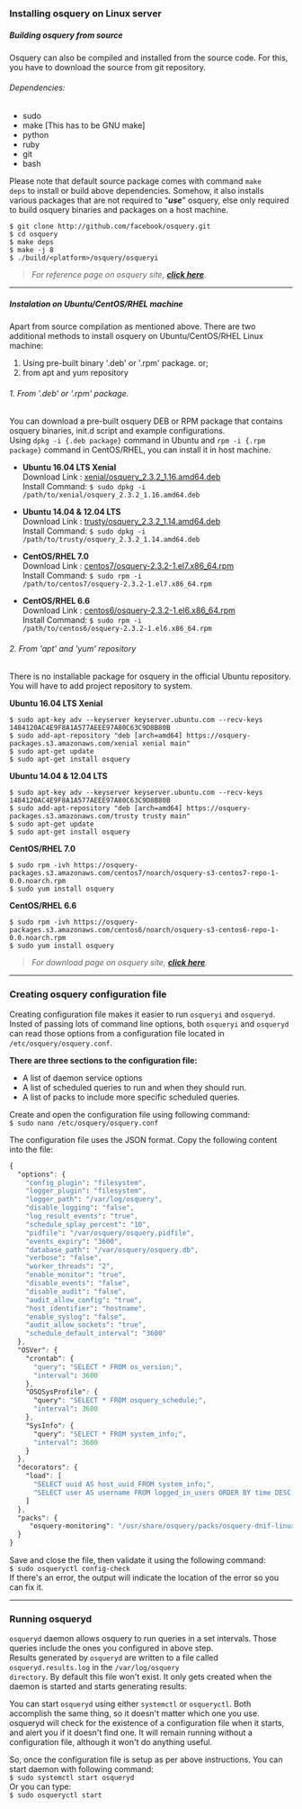 ### Installing osquery on Linux server

##### Building osquery from source
Osquery can also be compiled and installed from the source code. For this, you have to download the source from git repository.

###### Dependencies:
* sudo
* make [This has to be GNU make]
* python
* ruby
* git
* bash

Please note that default source package comes with command <code>make deps</code> to install or build above dependencies. Somehow, it also installs various packages that are not required to "**_use_**" osquery, else only required to build osquery binaries and packages on a host machine.

```
$ git clone http://github.com/facebook/osquery.git  
$ cd osquery  
$ make deps  
$ make -j 8  
$ ./build/<platform>/osquery/osqueryi
```


>_For reference page on osquery site, [**click here**](https://osquery.readthedocs.io/en/latest/development/building/)._

---
##### Instalation on Ubuntu/CentOS/RHEL machine

Apart from source compilation as mentioned above.
There are two additional methods to install osquery on Ubuntu/CentOS/RHEL Linux machine:
1. Using pre-built binary '.deb' or '.rpm' package. or;
2. from apt and yum repository

###### 1. From '.deb' or '.rpm' package.
You can download a pre-built osquery DEB or RPM package that contains osquery binaries, init.d script and example configurations.  
Using <code>dpkg -i {.deb package}</code> command in Ubuntu and <code>rpm -i {.rpm package}</code> command in CentOS/RHEL, you can install it in host machine.

* <b>Ubuntu 16.04 LTS Xenial</b>  
Download Link :  [xenial/osquery_2.3.2_1.16.amd64.deb](https://osquery-packages.s3.amazonaws.com/xenial/osquery_2.3.2_1.16.amd64.deb)  
Install Command:
<code>$ sudo dpkg -i /path/to/xenial/osquery_2.3.2_1.16.amd64.deb</code>  
* <b>Ubuntu 14.04 & 12.04 LTS</b>  
Download Link : [trusty/osquery_2.3.2_1.14.amd64.deb](https://osquery-packages.s3.amazonaws.com/trusty/osquery_2.3.2_1.14.amd64.deb)  
Install Command:
<code>$ sudo dpkg -i /path/to/trusty/osquery_2.3.2_1.14.amd64.deb</code>

* <b>CentOS/RHEL 7.0</b>  
Download Link :  [centos7/osquery-2.3.2-1.el7.x86_64.rpm](centos7/osquery-2.3.2-1.el7.x86_64.rpm)  
Install Command:
<code>$ sudo rpm -i /path/to/centos7/osquery-2.3.2-1.el7.x86_64.rpm</code>  
* <b>CentOS/RHEL 6.6</b>  
Download Link : [centos6/osquery-2.3.2-1.el6.x86_64.rpm](https://osquery-packages.s3.amazonaws.com/centos6/osquery-2.3.2-1.el6.x86_64.rpm)  
Install Command:
<code>$ sudo rpm -i /path/to/centos6/osquery-2.3.2-1.el6.x86_64.rpm</code>


###### 2. From 'apt' and 'yum' repository
There is no installable package for osquery in the official Ubuntu repository. You will have to add project repository to system.

<b>Ubuntu 16.04 LTS Xenial</b>  
```
$ sudo apt-key adv --keyserver keyserver.ubuntu.com --recv-keys 1484120AC4E9F8A1A577AEEE97A80C63C9D8B80B  
$ sudo add-apt-repository "deb [arch=amd64] https://osquery-packages.s3.amazonaws.com/xenial xenial main"  
$ sudo apt-get update  
$ sudo apt-get install osquery
```

<b>Ubuntu 14.04 & 12.04 LTS</b>  
```
$ sudo apt-key adv --keyserver keyserver.ubuntu.com --recv-keys 1484120AC4E9F8A1A577AEEE97A80C63C9D8B80B  
$ sudo add-apt-repository "deb [arch=amd64] https://osquery-packages.s3.amazonaws.com/trusty trusty main"  
$ sudo apt-get update  
$ sudo apt-get install osquery
```

<b>CentOS/RHEL 7.0</b>  
```
$ sudo rpm -ivh https://osquery-packages.s3.amazonaws.com/centos7/noarch/osquery-s3-centos7-repo-1-0.0.noarch.rpm  
$ sudo yum install osquery
```  

<b>CentOS/RHEL 6.6</b>  
```
$ sudo rpm -ivh https://osquery-packages.s3.amazonaws.com/centos6/noarch/osquery-s3-centos6-repo-1-0.0.noarch.rpm  
$ sudo yum install osquery
```

>_For download page on osquery site, [**click here**](https://osquery.io/downloads/)._

---
### Creating osquery configuration file
Creating configuration file makes it easier to run <code>osqueryi</code> and <code>osqueryd</code>. Insted of passing lots of command line options, both <code>osqueryi</code> and <code>osqueryd</code> can read those options from a configuration file located in <code>/etc/osquery/osquery.conf</code>.

<b>There are three sections to the configuration file:</b>  
* A list of daemon service options
* A list of scheduled queries to run and when they should run.
* A list of packs to include more specific scheduled queries.

Create and open the configuration file using following command:  
<code>$ sudo nano /etc/osquery/osquery.conf</code>

The configuration file uses the JSON format. Copy the following content into the file:  
```css
{
  "options": {
    "config_plugin": "filesystem",
    "logger_plugin": "filesystem",
    "logger_path": "/var/log/osquery",
    "disable_logging": "false",
    "log_result_events": "true",
    "schedule_splay_percent": "10",
    "pidfile": "/var/osquery/osquery.pidfile",
    "events_expiry": "3600",
    "database_path": "/var/osquery/osquery.db",
    "verbose": "false",
    "worker_threads": "2",
    "enable_monitor": "true",
    "disable_events": "false",
    "disable_audit": "false",
    "audit_allow_config": "true",
    "host_identifier": "hostname",
    "enable_syslog": "false",
    "audit_allow_sockets": "true",
    "schedule_default_interval": "3600"
  },
  "OSVer": {
    "crontab": {
      "query": "SELECT * FROM os_version;",
      "interval": 3600
    },
    "OSQSysProfile": {
      "query": "SELECT * FROM osquery_schedule;",
      "interval": 3600
    },
    "SysInfo": {
      "query": "SELECT * FROM system_info;",
      "interval": 3600
    }
  },
  "decorators": {
    "load": [
      "SELECT uuid AS host_uuid FROM system_info;",
      "SELECT user AS username FROM logged_in_users ORDER BY time DESC LIMIT 1;"
    ]
  },
  "packs": {
     "osquery-monitoring": "/usr/share/osquery/packs/osquery-dnif-linux.conf"
  }
}
```

Save and close the file, then validate it using the following command:  
<code>$ sudo osqueryctl config-check</code>  
If there's an error, the output will indicate the location of the error so you can fix it.

---  
### Running osqueryd
 <code>osqueryd</code> daemon allows osquery to run queries in a set intervals. Those queries include the ones you configured in above step.  
 Results generated by <code>osqueryd</code> are written to a file called <code>osqueryd.results.log</code> in the <code>/var/log/osquery directory</code>. By default this file won't exist. It only gets created when the daemon is started and starts generating results.

 You can start <code>osqueryd</code> using either <code>systemctl</code> or <code>osqueryctl</code>. Both accomplish the same thing, so it doesn't matter which one you use. osqueryd will check for the existence of a configuration file when it starts, and alert you if it doesn't find one. It will remain running without a configuration file, although it won't do anything useful.

 So, once the configuration file is setup as per above instructions. You can start daemon with following command:  
 <code>$ sudo systemctl start osqueryd</code>  
 Or you can type:  
 <code>$ sudo osqueryctl start</code>
